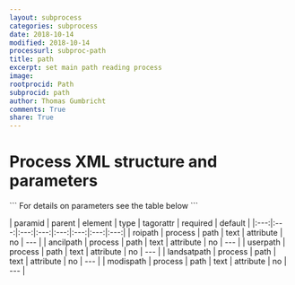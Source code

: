 ```yaml
---
layout: subprocess
categories: subprocess
date: 2018-10-14
modified: 2018-10-14
processurl: subproc-path
title: path
excerpt: set main path reading process
image: 
rootprocid: Path
subprocid: path
author: Thomas Gumbricht
comments: True
share: True
---
```


<h1 class='foot-description'>Process XML structure and parameters</h1>
```
For details on parameters see the table below
<?xml version="1.0" ?>
<process>
  <!--Generated from python-->
  <userproj plotid="yourplotid" projectid="yourprojectid" siteid="yoursiteid" system="systemid" tractid="yourtractid" userid="youruserid"/>
  <period endday="DD" endmonth="MM" endyear="YYYY" seasonendday="DD" seasonendmonth="MM" seasonstartday="DD" seasonstartmonth="MM" startday="DD" startmonth="MM" startyear="YYYY" timestep="timestep"/>
  <path ancilpath="txtstring" landsatpath="txtstring" modispath="txtstring" roipath="txtstring" userpath="txtstring"/>
</process>
```

| paramid | parent | element | type | tagorattr | required | default |
|:---:|:---:|:---:|:---:|:---:|:---:|:---:|:---:|
| roipath | process | path | text | attribute | no | --- |
| ancilpath | process | path | text | attribute | no | --- |
| userpath | process | path | text | attribute | no | --- |
| landsatpath | process | path | text | attribute | no | --- |
| modispath | process | path | text | attribute | no | --- |
